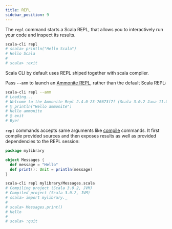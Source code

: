 ```yaml
---
title: REPL
sidebar_position: 9
---
```


The `repl` command starts a Scala REPL, that allows you to interactively
run your code and inspect its results.

```bash ignore
scala-cli repl
# scala> println("Hello Scala")
# Hello Scala
#
# scala> :exit
```

Scala CLI by default uses REPL shiped together with scala compiler.

Pass `--amm` to launch an [Ammonite REPL](https://ammonite.io/#Ammonite-REPL), rather than the default Scala REPL:

```bash ignore
scala-cli repl --amm
# Loading...
# Welcome to the Ammonite Repl 2.4.0-23-76673f7f (Scala 3.0.2 Java 11.0.11)
# @ println("Hello ammonite") 
# Hello ammonite
# @ exit 
# Bye!
```

`repl` commands accepts same arguments like [compile](/docs/20-guides/compile) commands. It first compile provided sources and then exposes results as well as provided dependencies to the REPL session:

```scala title=mylibrary/Messages.scala
package mylibrary

object Messages {
  def message = "Hello"
  def print(): Unit = println(message)
}
```
```bash
scala-cli repl mylibrary/Messages.scala
# Compiling project (Scala 3.0.2, JVM)
# Compiled project (Scala 3.0.2, JVM)
# scala> import mylibrary._
#
# scala> Messages.print()
# Hello
#
# scala> :quit
```
